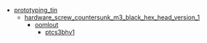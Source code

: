 * [prototyping_tin](prototyping_tin)
  * [hardware_screw_countersunk_m3_black_hex_head_version_1](prototyping_tin/hardware_screw_countersunk_m3_black_hex_head_version_1)
    * [oomlout](prototyping_tin/hardware_screw_countersunk_m3_black_hex_head_version_1/oomlout)
      * [ptcs3bhv1](prototyping_tin/hardware_screw_countersunk_m3_black_hex_head_version_1/oomlout/ptcs3bhv1)
